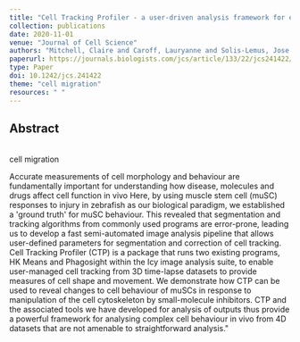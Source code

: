 ```yaml
---
title: "Cell Tracking Profiler - a user-driven analysis framework for evaluating 4D live-cell imaging data"
collection: publications
date: 2020-11-01
venue: "Journal of Cell Science"
authors: "Mitchell, Claire and Caroff, Lauryanne and Solis-Lemus, Jose Alonso and Reyes-Aldasoro, Constantino Carlos and Vigilante, Alessandra and Warburton, Fiona and de Chaumont, Fabrice and Dufour, Alexandre and Dallongeville, Stephane and Olivo-Marin, Jean-Christophe and Knight, Robert"
paperurl: https://journals.biologists.com/jcs/article/133/22/jcs241422/226225/Cell-Tracking-Profiler-a-user-driven-analysis
type: Paper
doi: 10.1242/jcs.241422
theme: "cell migration"
resources: " "
---
```

<h2> Abstract </h2>  <br>cell migration

 Accurate measurements of cell morphology and behaviour are fundamentally important for understanding how disease, molecules and drugs affect cell function in vivo Here, by using muscle stem cell (muSC) responses to injury in zebrafish as our biological paradigm, we established a 'ground truth' for muSC behaviour. This revealed that segmentation and tracking algorithms from commonly used programs are error-prone, leading us to develop a fast semi-automated image analysis pipeline that allows user-defined parameters for segmentation and correction of cell tracking. Cell Tracking Profiler (CTP) is a package that runs two existing programs, HK Means and Phagosight within the Icy image analysis suite, to enable user-managed cell tracking from 3D time-lapse datasets to provide measures of cell shape and movement. We demonstrate how CTP can be used to reveal changes to cell behaviour of muSCs in response to manipulation of the cell cytoskeleton by small-molecule inhibitors. CTP and the associated tools we have developed for analysis of outputs thus provide a powerful framework for analysing complex cell behaviour in vivo from 4D datasets that are not amenable to straightforward analysis."
